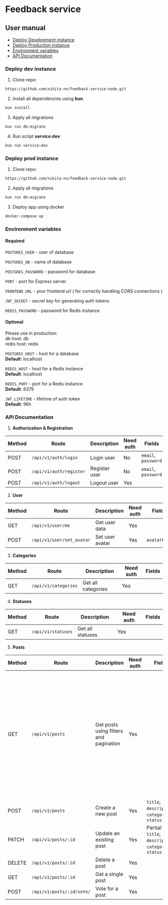 # Feedback service

## User manual

- [Deploy Development instance](#deploy-dev-instance)
- [Deploy Production instance](#deploy-prod-instance)
- [Environment variables](#environment-variables)
- [API Documentation](#api-documentation)

### Deploy dev instance

1. Clone repo:

```bash
https://github.com/nikita-nn/feedback-service-node.git
```

2. Install all dependencies using **bun**

```bash
bun install
```

3. Apply all migrations

```bash
bun run db:migrate
```

4. Run script **service:dev**

```bash
bun run service:dev
```

### Deploy prod instance

1. Clone repo:

```bash
https://github.com/nikita-nn/feedback-service-node.git
```

2. Apply all migrations

```bash
bun run db:migrate
```

3. Deploy app using docker

```bash
docker-compose up
```

### Environment variables

#### Required

`POSTGRES_USER` - user of database

`POSTGRES_DB` - name of database

`POSTGRES_PASSWORD` - password for database

`PORT` - port for Express server

`FRONTEND_URL` - your frontend url ( for correctly handling CORS connections )

`JWT_SECRET` - secret key for generating auth tokens

`REDIS_PASSWORD` - password for Redis instance

#### Optional

Please use in production:
<br/>
db host: db
<br/>
redis host: redis

`POSTGRES_HOST` - host for a database
<br/>
**Default**: localhost

`REDIS_HOST` - host for a Redis instance
<br/>
**Default**: localhost

`REDIS_PORT` - port for a Redis instance
<br/>
**Default**: 6379

`JWT_LIFETIME` - lifetime of auth token
<br/>
**Default**: 96h

### API Documentation

1. **Authorization & Registration**

| Method | Route                   | Description   | Need auth | Fields              |
|--------|-------------------------|---------------|-----------|---------------------|
| POST   | `/api/v1/auth/login`    | Login user    | No        | `email`, `password` |
| POST   | `/api/v1/auth/register` | Register user | No        | `email`, `password` |
| POST   | `/api/v1/auth/logout`   | Logout user   | Yes       |                     |

2. **User**

| Method | Route                     | Description     | Need auth | Fields       |
|--------|---------------------------|-----------------|-----------|--------------|
| GET    | `/api/v1/user/me`         | Get user data   | Yes       |              |
| POST   | `/api/v1/user/set_avatar` | Set user avatar | Yes       | `avatarLink` |

3. **Categories**

| Method | Route                | Description        | Need auth | Fields |
|--------|----------------------|--------------------|-----------|--------|
| GET    | `/api/v1/categories` | Get all categories | Yes       |        |

4. **Statuses**

| Method | Route              | Description      | Need auth | Fields |
|--------|--------------------|------------------|-----------|--------|
| GET    | `/api/v1/statuses` | Get all statuses | Yes       |        |

5. **Posts**

| Method | Route                     | Description                            | Need auth | Fields                                                  | Query params                                                                                                                                                                           |
|--------|---------------------------|----------------------------------------|-----------|---------------------------------------------------------|----------------------------------------------------------------------------------------------------------------------------------------------------------------------------------------|
| GET    | `/api/v1/posts`           | Get posts using filters and pagination | Yes       |                                                         | **pageSize** - size of page<br/><br/> **page** - number of page <br/> <br/> **category** - category filter <br/><br/> **status** - status filter <br/><br/> **orderBy** - date / votes |
| POST   | `/api/v1/posts`           | Create a new post                      | Yes       | `title`, `description`, `category`, `status`            |
| PATCH  | `/api/v1/posts/:id`       | Update an existing post                | Yes       | Partial of `title`, `description`, `category`, `status` |
| DELETE | `/api/v1/posts/:id`       | Delete a post                          | Yes       |                                                         |
| GET    | `/api/v1/posts/:id`       | Get a single post                      | Yes       |                                                         |
| POST   | `/api/v1/posts/:id/vote/` | Vote for a post                        | Yes       |                                                         |
